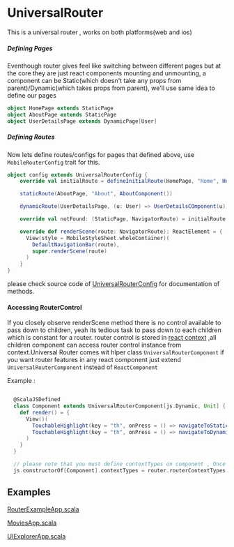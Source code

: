 # UniversalRouter

This is a universal router , works on both platforms(web and ios)

##### Defining Pages
  Eventhough  router gives feel like switching between different pages but at the core they are just react components mounting and unmounting, a component can be Static(which doesn't take any props from parent)/Dynamic(which takes props from parent), we'll use same idea to define our pages 
  
```scala
object HomePage extends StaticPage
object AboutPage extends StaticPage
object UserDetailsPage extends DynamicPage[User]
```

##### Defining Routes
Now lets define routes/configs for pages that defined above, use  `MobileRouterConfig` trait for this.

```scala
object config extends UniversalRouterConfig {
    override val initialRoute = defineInitialRoute(HomePage, "Home", HomeComponent())

    staticRoute(AboutPage, "About", AboutComponent())

    dynamicRoute(UserDetailsPage, (u: User) => UserDetailsCOmponent(u))

    override val notFound: (StaticPage, NavigatorRoute) = initialRoute

    override def renderScene(route: NavigatorRoute): ReactElement = {
      View(style = MobileStyleSheet.wholeContainer)(
        DefaultNavigationBar(route),
        super.renderScene(route)
      )
    }
}
```

please check source code of [UniversalRouterConfig](universal/src/main/scala/sri/universal/router/UniversalRouterConfig.scala) for documentation of methods.

#### Accessing RouterControl

If you closely observe renderScene method there is no control available to pass down to children, yeah its tedious task to pass down to each children which is constant for a router. router control is stored in [react context](http://facebook.github.io/react/docs/context.html) ,all children component can access router control instance from context.Universal Router comes wit hlper class `UniversalRouterComponent` if you want router features in any react component just extend `UniversalRouterComponent` instead of `ReactComponent`

Example :

```scala

  @ScalaJSDefined
  class Component extends UniversalRouterComponent[js.Dynamic, Unit] {
    def render() = {
      View()(
        TouchableHighlight(key = "th", onPress = () => navigateToStatic(AboutPage))(Text()("Go to About Page")),
        TouchableHighlight(key = "th", onPress = () => navigateToDynamic(UserDetailsPage,props.user,props.user.name))(Text()(s"Go to User ${props.user.name} "))
      )
    }
  }

  // please note that you must define contextTypes on component , Once scalajs support [static fields](https://github.com/scala-js/scala-js/issues/1902)  we can move this logic to `UniversalRouterComponent`
  js.constructorOf[Component].contextTypes = router.routerContextTypes

```



## Examples 
[RouterExampleApp.scala](https://github.com/chandu0101/sri/blob/master/mobile-examples/src/main/scala/sri/mobile/examples/router/RouterExampleApp.scala)

[MoviesApp.scala](https://github.com/chandu0101/sri/blob/master/mobile-examples/src/main/scala/sri/mobile/examples/movies/MoviesApp.scala)

[UIExplorerApp.scala](https://github.com/chandu0101/sri/blob/master/mobile-examples/src/main/scala/sri/mobile/examples/uiexplorer/UIExplorerApp.scala)

